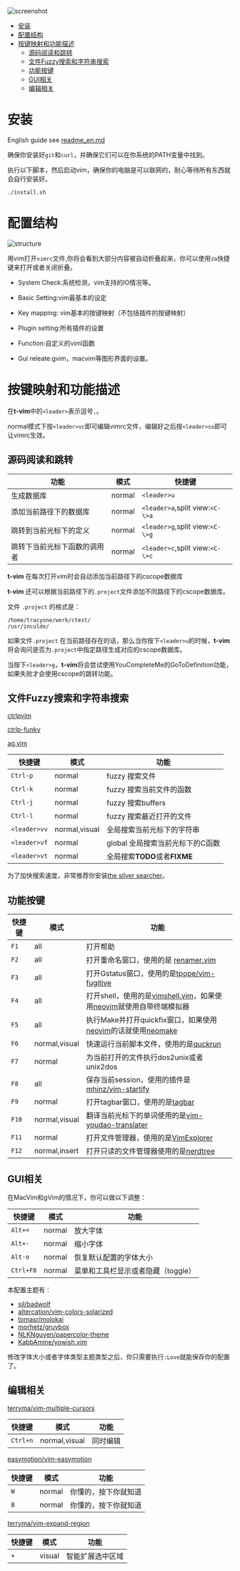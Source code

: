 ![screenshot](https://cloud.githubusercontent.com/assets/4246425/15250970/dae5518e-1959-11e6-8dc5-bed1c23f7a02.png)


* [安装](#安装)
* [配置结构](#配置结构)
* [按键映射和功能描述](#按键映射和功能描述)
	* [源码阅读和跳转](#源码阅读和跳转)
	* [文件Fuzzy搜索和字符串搜索](#文件fuzzy搜索和字符串搜索)
	* [功能按键](#功能按键)
	* [GUI相关](#gui相关)
	* [编辑相关](#编辑相关)

#  安装

English guide see [readme_en.md](./readme_en.md)

确保你安装好`git`和`curl`，并确保它们可以在你系统的PATH变量中找到。

执行以下脚本，然后启动vim，确保你的电脑是可以联网的，耐心等待所有东西就会自行安装好。

```bash
./install.sh
```

# 配置结构

![structure](https://cloud.githubusercontent.com/assets/4246425/16357646/0b8c9814-3b2f-11e6-8f21-b6247e4e6e02.png)

用vim打开`vimrc`文件,你将会看到大部分内容被自动折叠起来，你可以使用`za`快捷键来打开或者关闭折叠。

- System Check:系统检测，vim支持的IO情况等。

- Basic Setting:vim最基本的设定

- Key mapping: vim基本的按键映射（不包括插件的按键映射）

- Plugin setting:所有插件的设置

- Function:自定义的viml函数

- Gui releate:gvim，macvim等图形界面的设置。

# 按键映射和功能描述

在**t-vim**中的`<leader>`表示逗号`,`。

normal模式下按`<leader>vc`即可编辑vimrc文件，编辑好之后按`<leader>so`即可让vimrc生效。

## 源码阅读和跳转

功能 | 模式 | 快捷键
--------- | ---------- | ---------------
生成数据库 | normal | `<leader>u`
添加当前路径下的数据库 | normal | `<leader>a`,split view:`<C-\>a`
跳转到当前光标下的定义  | normal | `<leader>g`,split view:`<C-\>g`
跳转下当前光标下函数的调用者 | normal | `<leader>c`,split view:`<C-\>c`

**t-vim** 在每次打开vim时会自动添加当前路径下的cscope数据库

**t-vim** 还可以根据当前路径下的`.project`文件添加不同路径下的cscope数据库。

文件 `.project` 的格式是：

```
/home/tracyone/work/ctest/
/usr/inculde/
```

如果文件`.project` 在当前路径存在的话，那么当你按下`<leader>u`的时候，**t-vim**将会询问是否为`.project`中指定路径生成对应的cscope数据库。

当按下`<leader>g`，**t-vim**将会尝试使用YouCompleteMe的GoToDefinition功能，如果失败才会使用cscope的跳转功能。

## 文件Fuzzy搜索和字符串搜索

[ctrlpvim](https://github.com/ctrlpvim/ctrlp.vim)

[ctrlp-funky](https://github.com/tacahiroy/ctrlp-funky)

[ag.vim](https://github.com/rking/ag.vim)

快捷键 | 模式 | 功能 
--------- | ---------- | ---------------
 `Ctrl-p` | normal  | fuzzy 搜索文件
 `Ctrl-k` | normal  | fuzzy 搜索当前文件的函数
 `Ctrl-j` | normal  | fuzzy 搜索buffers
 `Ctrl-l` | normal  | fuzzy 搜索最近打开的文件
 `<leader>vv` | normal,visual | 全局搜索当前光标下的字符串
 `<leader>vf` | normal | global 全局搜索当前光标下的C函数
 `<leader>vt` | normal | 全局搜索**TODO**或者**FIXME**

 为了加快搜索速度，非常推荐你安装[the silver searcher](https://github.com/ggreer/the_silver_searcher)。


## 功能按键

快捷键 | 模式 | 功能
--------- | ---------- | ---------------
`F1` | all | 打开帮助
`F2` | all | 打开重命名窗口，使用的是 [renamer.vim](https://github.com/vim-scripts/renamer.vim)
`F3` | all | 打开Gstatus窗口，使用的是[tpope/vim-fugitive](https://github.com/tpope/vim-fugitive)
`F4` | all | 打开shell，使用的是[vimshell.vim](https://github.com/Shougo/vimshell.vim)，如果使用[neovim](https://github.com/neovim/neovim)就使用自带终端模拟器
`F5` | all | 执行Make并打开quickfix窗口，如果使用 [neovim](https://github.com/neovim/neovim)的话就使用[neomake](https://github.com/benekastah/neomake) 
`F6` | normal,visual | 快速运行当前脚本文件，使用的是[quckrun](https://github.com/thinca/vim-quickrun)
`F7` | normal | 为当前打开的文件执行dos2unix或者unix2dos
`F8` | all | 保存当前session，使用的插件是[mhinz/vim-startify](https://github.com/mhinz/vim-startify)
`F9` | normal | 打开tagbar窗口，使用的是[tagbar](https://github.com/majutsushi/tagbar)
`F10` | normal,visual | 翻译当前光标下的单词使用的是[vim-youdao-translater](https://github.com/ianva/vim-youdao-translater)
`F11` | normal | 打开文件管理器，使用的是[VimExplorer](https://github.com/mbbill/VimExplorer)
`F12` | normal,insert | 打开只读的文件管理器使用的是[nerdtree](https://github.com/scrooloose/nerdtree)

## GUI相关

在MacVim和gVim的情况下，你可以做以下调整：

快捷键 | 模式 | 功能
--------- | ---------- | ---------------
`Alt+=` | normal | 放大字体
`Alt+-` | normal | 缩小字体
`Alt-o` | normal | 恢复默认配置的字体大小
`Ctrl+F8` | normal | 菜单和工具栏显示或者隐藏（toggle）

本配置主题有：

- [sjl/badwolf](https://github.com/sjl/badwolf)
- [altercation/vim-colors-solarized](https://github.com/altercation/vim-colors-solarized)
- [tomasr/molokai](https://github.com/tomasr/molokai)
- [morhetz/gruvbox](https://github.com/morhetz/gruvbox)
- [NLKNguyen/papercolor-theme](https://github.com/NLKNguyen/papercolor-theme)
- [KabbAmine/yowish.vim](https://github.com/KabbAmine/yowish.vim)

修改字体大小或者字体类型主题类型之后，你只需要执行`:Love`就能保存你的配置了。

## 编辑相关

[terryma/vim-multiple-cursors](https://github.com/terryma/vim-multiple-cursors)

快捷键 | 模式 | 功能
--------- | ---------- | ---------------
`Ctrl+n` | normal,visual | 同时编辑

[easymotion/vim-easymotion](https://github.com/easymotion/vim-easymotion)

快捷键 | 模式 | 功能
--------- | ---------- | ---------------
`W` | normal | 你懂的，按下你就知道
`B` | normal | 你懂的，按下你就知道

[terryma/vim-expand-region](https://github.com/terryma/vim-expand-region)

快捷键 | 模式 | 功能
--------- | ---------- | ---------------
`+` | visual | 智能扩展选中区域


